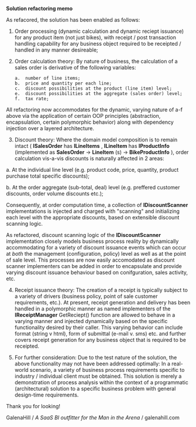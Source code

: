 **Solution refactoring memo**

As refacored, the solution has been enabled as follows:

1.  Order processing (dynamic calculation and dynamic reciept issuance) for any product item (not just bikes), with receipt / post transaction handling capability for any business object required to be receipted / handled in any manner desireable;

2.  Order calculation theory:  By nature of business, the calculation of a sales order is derivative of the following variables:

        a.  number of line items;
        b.  price and quantity per each line;
        c.  discount possibilities at the product (line item) level;
        e.  discount possibilities at the aggregate (sales order) level;
        f.  tax rate;
        
All refactoring now accommodates for the dynamic, varying nature of a-f above via the application of certain OOP principles (abstraction, encapsulation, certain polymorphic behavior) along with dependency injection over a layered architecture.

3. Discount theory:  Where the domain model composition is to remain intact ( **ISalesOrder** has **ILineItems** , **ILineItem** has **IProductInfo** (implemented as **SalesOrder** -&gt; **LineItem** (s) -&gt; **BikeProductInfo** ), order calculation vis-a-vis discounts is naturally affected in 2 areas:

a.  At the individual line level (e.g. product code, price, quantity, product purchase total specific discounts);

b.  At the order aggregate (sub-total, deal) level (e.g. preffered customer discounts, order volume discounts etc.);

Consequently, at order computation time, a collection of **IDiscountScanner** implementations is injected and charged with &quot;scanning&quot; and initializing each level with the appropriate discounts, based on extensible discount scanning logic.

As refactored, discount scanning logic of the **IDiscountScanner** implementation closely models business process reality by dynamically accommodating for a variety of discount issuance events which can occur at _both_ the management (configuration, policy) level as well as at the point of sale level.  This processes are now easily accomodated as discount scanner implementers can be added in order to encapsulate and provide varying discount issuance behaviour based on conifguration, sales activity, etc.

4.  Receipt issuance theory:  The creation of a receipt is typically subject to a variety of drivers (business policy, point of sale customer requirements, etc.).  At present, receipt generation and delivery has been handled in a polymorphic manner as named implementers of the **IReceiptManager** GetReciept() function are allowed to behave in a varying manner and injected dynamically based on the specific functionality desired by their caller.  This varying behavior can include format (string v html), form of submittal (e-mail v. sms) etc. and further covers receipt generation for any business object that is required to be receipted.   

5.  For further consideration:  Due to the test nature of the solution, the above functionality may not have been addressed optimally:  In a real-world scenario, a variety of business process requirements specific to industry / individual client must be obtained.  This solution is merely a demonstration of process analysis within the context of a programmatic (architectural) solution to a specific business problem with general design-time requirements.


Thank you for looking!

GalenaHill 
/ _A SaaS BI outfitter for the Man in the Arena_ / 
galenahill.com
